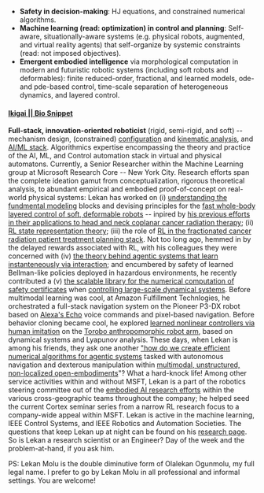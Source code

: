- **Safety in decision-making**: HJ equations, and constrained numerical algorithms.
 - **Machine learning (read: optimization) in control and planning**: Self-aware, situationally-aware systems (e.g. physical robots, augmented, and virtual reality agents) that self-organize by systemic constraints (read: not imposed objectives).
 - **Emergent embodied intelligence** via morphological computation in modern and futuristic robotic systems (including soft robots and deformables): finite reduced-order, fractional, and learned models, ode- and pde-based control, time-scale separation of heterogeneous dynamics, and layered control.<br>

 
<h4><i class="fa fa-chevron-right"></i><i class="fa fa-chevron-right"></i><a href="https://en.wikipedia.org/wiki/Ikigai">Ikigai || Bio Snippet</a></h4>

<b>Full-stack, innovation-oriented roboticist</b> (rigid, semi-rigid, and soft) -- mechanism design, (constrained) [configuration](/downloads/Papers/RBOT101.pdf) and [kinematic analysis](/downloads/Papers/screw_slides.pdf), and [AI/ML stack](downloads/Papers/IROS18.pdf). Algorithmics expertise encompassing the theory and practice of the AI, ML, and Control automation stack in virtual and physical automatons. Currently, a Senior Researcher within the Machine Learning group at Microsoft Research Core -- New York City. Research efforts span the complete ideation gamut from conceptualization, rigorous theoretical analysis, to abundant empirical and embodied proof-of-concept on real-world physical systems: Lekan has worked on (i) [understanding the fundmental modeling](/downloads/Papers/SoRoPD.pdf) blocks and devising principles for the [fast whole-body layered control of soft, deformable robots](/downloads/Papers/SoRoSPT.pdf) -- inpired by [his previous efforts in their applications to head and neck coplanar cancer radiation therapy](/downloads/Papers/ContinuumI.pdf); (ii) [RL state representation theory](https://arxiv.org/pdf/2207.08229.pdf); (iii) the role of [RL in the fractionated cancer radiation patient treatment planning stack](https://aapm.onlinelibrary.wiley.com/doi/abs/10.1118/1.4924100). Not too long ago, hemmed in by the delayed rewards associated with RL, with his colleagues they were concerned with (iv) [the theory behind agentic systems that learn instanteneously via interaction](https://arxiv.org/abs/2206.08364); and encumbered by safety of learned Bellman-like policies deployed in hazardous environments, he recently contributed a (v) [the scalable library for the numerical computation of safety certificates](/downloads/Papers/levelsetpy.pdf) when [controlling large-scale dynamical systems](https://arxiv.org/pdf/2403.07308.pdf). Before multimodal learning was cool, at Amazon Fulfillment Technlogies, he orchestrated a full-stack navigation system on the Pioneer P3-DX robot based on [Alexa's Echo](https://www.amazon.com/b/?node=9818047011&ref_=mars_byline_aucc_branded) voice commands and pixel-based navigation. Before behavior cloning became cool, he explored [learned nonlinear controllers via human imitation](https://github.com/robotsorcerer/LyapunovLearner) on the [Torobo anthropomorphic robot arm](https://robotics.tokyo/products/torobo/), based on dynamical systems and Lyapunov analysis. These days, when Lekan is among his friends, they ask one another ["how do we create efficient numerical algorithms  for agentic systems](https://www.ibm.com/think/topics/agentic-ai-vs-generative-ai) tasked with autonomous navigation and dexterous manipulation within [multimodal, unstructured, non-localized open-embodiments](https://arxiv.org/pdf/2503.20020)"? What a hard-knock life! Among other service activities within and without MSFT, Lekan is a part of the robotics steering committee out of the [embodied AI research efforts](https://www.microsoft.com/en-us/research/collaboration/embodied-ai/people/) within the various cross-geographic teams throughout the company; he helped seed the current Cortex seminar series from a narrow RL research focus to a company-wide appeal within MSFT. Lekan is active in the machine learning, IEEE Control Systems, and IEEE Robotics and Automation Societies. The questions that keep Lekan up at night can be found on his [research page](/research). So is Lekan a research scientist or an Engineer? Day of the week and the problem-at-hand, if you ask him.

PS: Lekan Molu is the double diminutive form of Olalekan Ogunmolu, my full legal name. I prefer to go by Lekan Molu in all professional and informal settings. You are welcome!